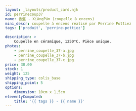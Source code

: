 ```yaml
---
layout: _layouts/product_card.njk
id: perrinecoup37
name: 香盤 - XiāngPán (coupelle à encens)
mini_descr: coupelle à encens réalisé par Perrine Pottiez
tags: ['produit', 'perrine-pottiez']

description: >
    Coupelle en céramique, 1250°C. Pièce unique.
photos:
    - perrine_coupelle_37-a.jpg
    - perrine_coupelle_37-b.jpg
    - perrine_coupelle_37-c.jpg
price: 30.00
stock: 1
weight: 125
shipping_type: colis_base
shipping_point: 5
options:
    dimension: 10cm x 1,5cm
eleventyComputed:
    title: '{{ tags }} - {{ name }}'
---
```

